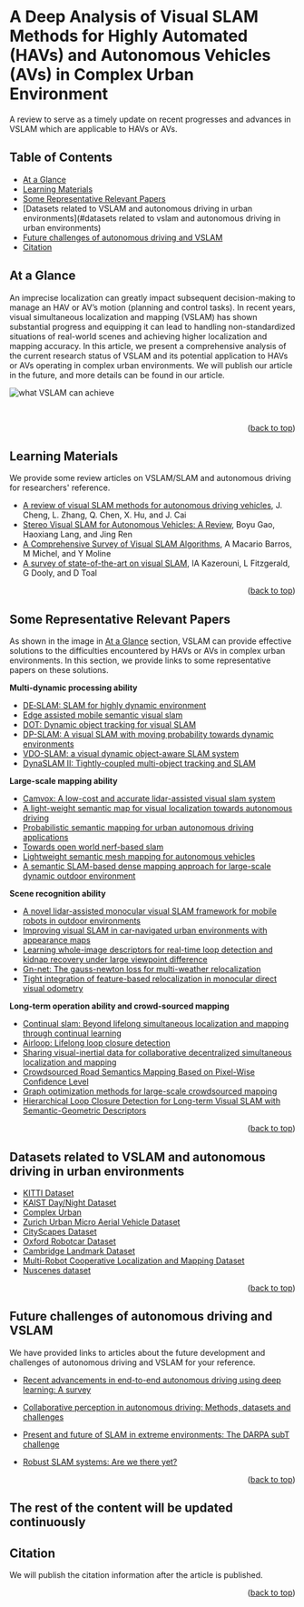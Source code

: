 # A Deep Analysis of Visual SLAM Methods for Highly Automated (HAVs) and Autonomous Vehicles (AVs) in Complex  Urban Environment
A review to serve as a timely update on recent progresses and advances in VSLAM which are applicable to HAVs or AVs.

## Table of Contents
- [At a Glance](#at-a-glance)
- [Learning Materials](#learning-materials)
- [Some Representative Relevant Papers](#some-representative-relevant-papers)
- [Datasets related to VSLAM and autonomous driving in urban environments](#datasets related to vslam and autonomous driving in urban environments)
- [Future challenges of autonomous driving and VSLAM](#future-challenges-of-autonomous-driving-and-vslam)
- [Citation](#citation)
  
## At a Glance
An imprecise localization can greatly impact subsequent decision-making to manage an HAV or AV’s motion (planning and control tasks). In recent years, visual simultaneous localization and mapping (VSLAM) has shown substantial progress and equipping it can lead to handling non-standardized situations of real-world scenes and achieving higher localization and mapping accuracy. In this article, we present a comprehensive analysis of the current research status of VSLAM and its potential application to HAVs or AVs operating in complex urban environments. We will publish our article in the future, and more details can be found in our article.
<br/>

![what VSLAM can achieve](https://github.com/bumblebee15138/A-Deep-Analysis-of-VSLAM-Methods-for-HAVs-and-AVs-in-Complex-Urban-Environment/blob/main/assets/what%20VSLAM%20can%20achieve.png)

<br/>
<p align="right">(<a href="#top">back to top</a>)</p>

## Learning Materials
We provide some review articles on VSLAM/SLAM and autonomous driving for researchers' reference.
- [A review of visual SLAM methods for autonomous driving vehicles](https://www.sciencedirect.com/science/article/pii/S0952197622001853), J. Cheng, L. Zhang, Q. Chen, X. Hu, and J. Cai
- [Stereo Visual SLAM for Autonomous Vehicles: A Review](https://ieeexplore.ieee.org/abstract/document/9283161), Boyu Gao, Haoxiang Lang, and Jing Ren
- [A Comprehensive Survey of Visual SLAM Algorithms](https://www.mdpi.com/2218-6581/11/1/24), A Macario Barros, M Michel, and Y Moline
- [A survey of state-of-the-art on visual SLAM](https://www.sciencedirect.com/science/article/pii/S0957417422010156), IA Kazerouni, L Fitzgerald, G Dooly, and D Toal
<p align="right">(<a href="#top">back to top</a>)</p>

## Some Representative Relevant Papers
As shown in the image in [At a Glance](#at-a-glance) section, VSLAM can provide effective solutions to the difficulties encountered by HAVs or AVs in complex urban environments. In this section, we provide links to some representative papers on these solutions.

**Multi-dynamic processing ability**
- [DE‐SLAM: SLAM for highly dynamic environment](https://onlinelibrary.wiley.com/doi/abs/10.1002/rob.22062)
- [Edge assisted mobile semantic visual slam](https://ieeexplore.ieee.org/abstract/document/9155438)
- [DOT: Dynamic object tracking for visual SLAM](https://ieeexplore.ieee.org/abstract/document/9561452)
- [DP-SLAM: A visual SLAM with moving probability towards dynamic environments](https://www.sciencedirect.com/science/article/abs/pii/S0020025520311841)
- [VDO-SLAM: a visual dynamic object-aware SLAM system](https://arxiv.org/abs/2005.11052)
- [DynaSLAM II: Tightly-coupled multi-object tracking and SLAM](https://ieeexplore.ieee.org/abstract/document/9385844)

**Large-scale mapping ability**
- [Camvox: A low-cost and accurate lidar-assisted visual slam system](https://ieeexplore.ieee.org/abstract/document/9561149)
- [A light-weight semantic map for visual localization towards autonomous driving](https://ieeexplore.ieee.org/abstract/document/9561663)
- [Probabilistic semantic mapping for urban autonomous driving applications](https://ieeexplore.ieee.org/abstract/document/9341738)
- [Towards open world nerf-based slam](https://ieeexplore.ieee.org/abstract/document/10229827)
- [Lightweight semantic mesh mapping for autonomous vehicles](https://ieeexplore.ieee.org/abstract/document/9560996)
- [A semantic SLAM-based dense mapping approach for large-scale dynamic outdoor environment](https://www.sciencedirect.com/science/article/abs/pii/S0263224122011976)

**Scene recognition ability**
- [A novel lidar-assisted monocular visual SLAM framework for mobile robots in outdoor environments](https://ieeexplore.ieee.org/abstract/document/9826793)
- [Improving visual SLAM in car-navigated urban environments with appearance maps](https://ieeexplore.ieee.org/abstract/document/9341451)
- [Learning whole-image descriptors for real-time loop detection and kidnap recovery under large viewpoint difference](https://www.sciencedirect.com/science/article/abs/pii/S0921889021000981)
- [Gn-net: The gauss-newton loss for multi-weather relocalization](https://ieeexplore.ieee.org/abstract/document/8954808)
- [Tight integration of feature-based relocalization in monocular direct visual odometry](https://ieeexplore.ieee.org/abstract/document/9561217)

**Long-term operation ability and crowd-sourced mapping**
- [Continual slam: Beyond lifelong simultaneous localization and mapping through continual learning](https://link.springer.com/chapter/10.1007/978-3-031-25555-7_3)
- [Airloop: Lifelong loop closure detection](https://ieeexplore.ieee.org/abstract/document/9811658)
- [Sharing visual-inertial data for collaborative decentralized simultaneous localization and mapping](https://www.sciencedirect.com/science/article/abs/pii/S0921889021002177)
- [Crowdsourced Road Semantics Mapping Based on Pixel-Wise Confidence Level](https://link.springer.com/article/10.1007/s42154-021-00173-x)
- [Graph optimization methods for large-scale crowdsourced mapping](https://ieeexplore.ieee.org/abstract/document/9190292)
- [Hierarchical Loop Closure Detection for Long-term Visual SLAM with Semantic-Geometric Descriptors](https://ieeexplore.ieee.org/abstract/document/9564866)

<p align="right">(<a href="#top">back to top</a>)</p>

## Datasets related to VSLAM and autonomous driving in urban environments
- [KITTI Dataset](https://www.cvlibs.net/)
- [KAIST Day/Night Dataset](https://sites.google.com/view/multispectral/home)
- [Complex Urban](http://irap.kaist.ac.kr/dataset/)
- [Zurich Urban Micro Aerial Vehicle Dataset](http://rpg.ifi.uzh.ch/zurichmavdataset.html)
- [CityScapes Dataset](https://www.cityscapes-dataset.com/)
- [Oxford Robotcar Dataset](http://robotcar-dataset.robots.ox.ac.uk/)
- [Cambridge Landmark Dataset](http://mi.eng.cam.ac.uk/projects/relocalisation/)
- [Multi-Robot Cooperative Localization and Mapping Dataset](http://asrl.utias.utoronto.ca/datasets/mrclam/)
- [Nuscenes dataset](https://www.nuscenes.org/)

<p align="right">(<a href="#top">back to top</a>)</p>

## Future challenges of autonomous driving and VSLAM
We have provided links to articles about the future development and challenges of autonomous driving and VSLAM for your reference.
- [Recent advancements in end-to-end autonomous driving using deep learning: A survey](https://ieeexplore.ieee.org/abstract/document/10258330)
- [Collaborative perception in autonomous driving: Methods, datasets and challenges](https://arxiv.org/abs/2301.06262)
- [Present and future of SLAM in extreme environments: The DARPA subT challenge](https://ieeexplore.ieee.org/abstract/document/10286080/)
- [Robust SLAM systems: Are we there yet?](https://ieeexplore.ieee.org/abstract/document/9636814)

  <p align="right">(<a href="#top">back to top</a>)</p>

## The rest of the content will be updated continuously

## Citation
We will publish the citation information after the article is published.

<p align="right">(<a href="#top">back to top</a>)</p>
